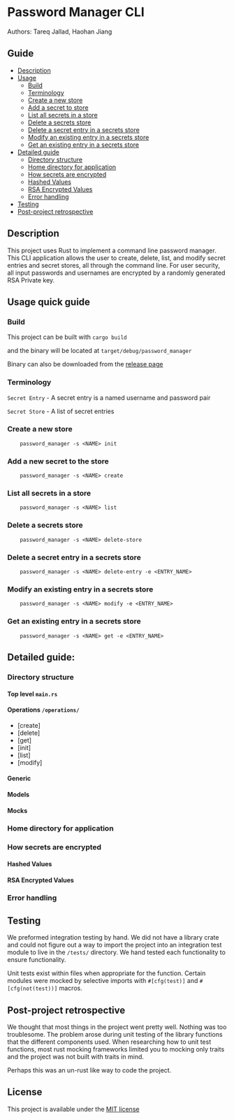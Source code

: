 # Password Manager CLI
Authors: Tareq Jallad, Haohan Jiang  

## Guide
- [Description](#description)
- [Usage](#usage-quick-guide)
  - [Build](#build)
  - [Terminology](#terminology)
  - [Create a new store](#create-a-new-store)
  - [Add a secret to store](#add-a-new-secret-to-the-store)
  - [List all secrets in a store](#list-all-secrets-in-a-store)
  - [Delete a secrets store](#delete-a-secrets-store)
  - [Delete a secret entry in a secrets store](#delete-a-secret-entry-in-a-secrets-store)
  - [Modify an existing entry in a secrets store](#modify-an-existing-entry-in-a-secrets-store)
  - [Get an existing entry in a secrets store](#get-an-existing-entry-in-a-secrets-store)
- [Detailed guide](#detailed-guide)
  - [Directory structure](#directory-structure)
  - [Home directory for application](#home-directory-for-application)
  - [How secrets are encrypted](#how-secrets-are-encrypted)
  - [Hashed Values](#hashed-values)
  - [RSA Encrypted Values](#rsa-encrypted-values)
  - [Error handling](#error-handling)
- [Testing](#testing)
- [Post-project retrospective](#post-project-retrospective)

## Description
This project uses Rust to implement a command line password manager. This CLI application allows the user to
create, delete, list, and modify secret entries and secret stores, all through the command line.
For user security, all input passwords and usernames are encrypted by a randomly generated RSA Private key.

## Usage quick guide
### Build
This project can be built with `cargo build`

and the binary will be located at `target/debug/password_manager`  

Binary can also be downloaded from the [release page](https://github.com/CS410-510Rust-Password-Manager-CLI/CS510-password-manager-/releases)
### Terminology
`Secret Entry` - A secret entry is a named username and password pair

`Secret Store` - A list of secret entries

### Create a new store
        password_manager -s <NAME> init

### Add a new secret to the store
        password_manager -s <NAME> create

### List all secrets in a store
        password_manager -s <NAME> list

### Delete a secrets store
        password_manager -s <NAME> delete-store

### Delete a secret entry in a secrets store
        password_manager -s <NAME> delete-entry -e <ENTRY_NAME>

### Modify an existing entry in a secrets store
        password_manager -s <NAME> modify -e <ENTRY_NAME>

### Get an existing entry in a secrets store
        password_manager -s <NAME> get -e <ENTRY_NAME>

## Detailed guide:
### Directory structure
#### Top level `main.rs`
#### Operations `/operations/`
- [create]
- [delete]
- [get]
- [init]
- [list]
- [modify]
#### Generic
#### Models
#### Mocks

### Home directory for application
### How secrets are encrypted
#### Hashed Values
#### RSA Encrypted Values
### Error handling

## Testing
We preformed integration testing by hand. We did not have a library crate and could not figure out a way
to import the project into an integration test module to live in the `/tests/` directory. We hand tested
each functionality to ensure functionality. 

Unit tests exist within files when appropriate for the function. Certain modules were mocked by selective 
imports with `#[cfg(test)]` and `#[cfg(not(test))]` macros.

## Post-project retrospective
We thought that most things in the project went pretty well. Nothing was too troublesome. 
The problem arose during unit testing of the library functions that the different 
components used. When researching how to unit test functions, most rust mocking frameworks limited you
to mocking only traits and the project was not built with traits in mind. 

Perhaps this was an un-rust like way to code the project. 

## License  
This project is available under the 
[MIT license](https://github.com/CS410-510Rust-Password-Manager-CLI/CS510-password-manager-/blob/main/LICENSE)


